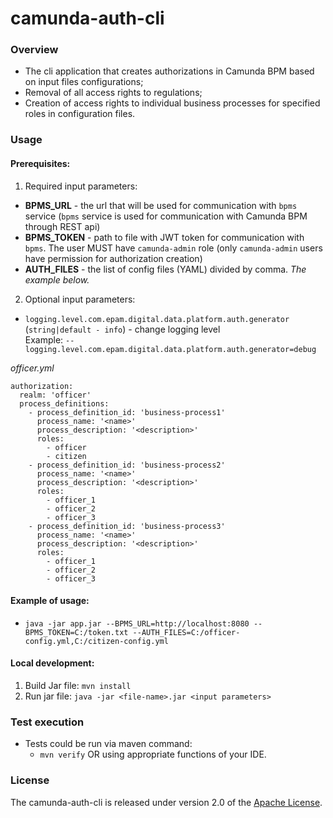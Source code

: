 # camunda-auth-cli

### Overview

* The cli application that creates authorizations in Camunda BPM based on input files
  configurations;
* Removal of all access rights to regulations;
* Creation of access rights to individual business processes for specified roles in configuration
  files.

### Usage

#### Prerequisites:

1. Required input parameters:

* **BPMS_URL** - the url that will be used for communication with `bpms` service (`bpms` service is
  used for communication with Camunda BPM through REST api)
* **BPMS_TOKEN** - path to file with JWT token for communication with `bpms`. The user MUST
  have `camunda-admin` role (only `camunda-admin` users have permission for authorization creation)
* **AUTH_FILES** - the list of config files (YAML) divided by comma. *The example below.*

2. Optional input parameters:

* `logging.level.com.epam.digital.data.platform.auth.generator` (`string|default - info`) - change
  logging level  
  Example: `--logging.level.com.epam.digital.data.platform.auth.generator=debug`

*officer.yml*

```
authorization:
  realm: 'officer'
  process_definitions:
    - process_definition_id: 'business-process1'
      process_name: '<name>'
      process_description: '<description>'
      roles:
        - officer
        - citizen
    - process_definition_id: 'business-process2'
      process_name: '<name>'
      process_description: '<description>'
      roles:
        - officer_1
        - officer_2
        - officer_3
    - process_definition_id: 'business-process3'
      process_name: '<name>'
      process_description: '<description>'
      roles:
        - officer_1
        - officer_2
        - officer_3
```

#### Example of usage:

  * `java -jar app.jar --BPMS_URL=http://localhost:8080 --BPMS_TOKEN=C:/token.txt --AUTH_FILES=C:/officer-config.yml,C:/citizen-config.yml`


#### Local development:

1. Build Jar file: `mvn install`
2. Run jar file: `java -jar <file-name>.jar <input parameters>`

### Test execution

* Tests could be run via maven command:
  * `mvn verify` OR using appropriate functions of your IDE.
  
### License

The camunda-auth-cli is released under version 2.0 of
the [Apache License](https://www.apache.org/licenses/LICENSE-2.0).